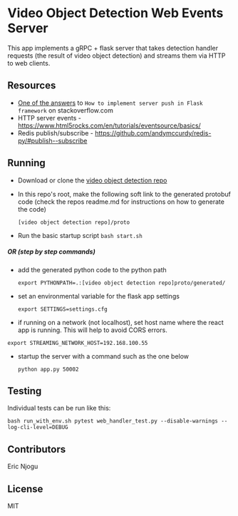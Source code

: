 # Video Object Detection Web Events Server
This app implements a gRPC + flask server that takes detection handler requests (the result of video object detection) and streams them via HTTP to web clients.

## Resources
- [One of the answers](https://stackoverflow.com/a/12236019/315385) to `How to implement server push in Flask framework` on stackoverflow.com
- HTTP server events - https://www.html5rocks.com/en/tutorials/eventsource/basics/
- Redis publish/subscribe - https://github.com/andymccurdy/redis-py/#publish--subscribe

## Running
- Download or clone the [video object detection repo](https://github.com/kunadawa/video-object-detection)
- In this repo's root, make the following soft link to the generated protobuf code (check the repos readme.md for instructions on how to generate the code)

  `[video object detection repo]/proto`

- Run the basic startup script
  `bash start.sh`

##### OR (step by step commands)
- add the generated python code to the python path

   `export PYTHONPATH=.:[video object detection repo]proto/generated/`
- set an environmental variable for the flask app settings

    `export SETTINGS=settings.cfg`
- if running on a network (not localhost), set host name where the react app is running. This will help to avoid CORS errors.

 `export STREAMING_NETWORK_HOST=192.168.100.55`

- startup the server with a command such as the one below

  `python app.py 50002`

## Testing
Individual tests can be run like this:

`bash run_with_env.sh pytest web_handler_test.py --disable-warnings --log-cli-level=DEBUG`

## Contributors
Eric Njogu

## License
MIT
